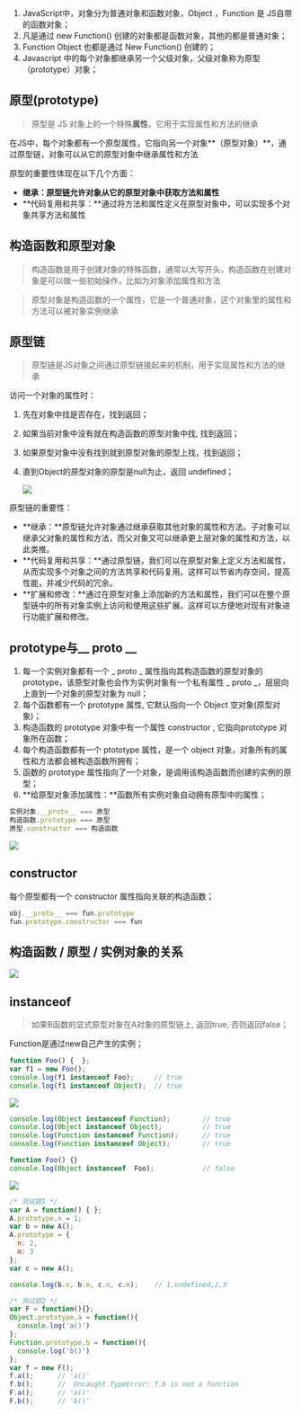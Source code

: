 1. JavaScript中，对象分为普通对象和函数对象，Object ，Function 是 JS自带的函数对象；
2. 凡是通过 new Function() 创建的对象都是函数对象，其他的都是普通对象；
3. Function Object 也都是通过 New Function() 创建的；
4. Javascript 中的每个对象都继承另一个父级对象，父级对象称为原型（prototype）对象；

## 原型(prototype)

> 原型是 JS 对象上的一个特殊**属性**，它用于实现属性和方法的继承

在JS中，每个对象都有一个原型属性，它指向另一个对象**（原型对象）**，通过原型链，对象可以从它的原型对象中继承属性和方法

原型的重要性体现在以下几个方面：

- **继承：原型链允许对象从它的原型对象中获取方法和属性**
- **代码复用和共享：**通过将方法和属性定义在原型对象中，可以实现多个对象共享方法和属性

## 构造函数和原型对象

> 构造函数是用于创建对象的特殊函数，通常以大写开头，构造函数在创建对象是可以做一些初始操作，比如为对象添加属性和方法

> 原型对象是构造函数的一个属性，它是一个普通对象，这个对象里的属性和方法可以被对象实例继承

## 原型链

> 原型链是JS对象之间通过原型链接起来的机制，用于实现属性和方法的继承

访问一个对象的属性时：

1. 先在对象中找是否存在，找到返回；
2. 如果当前对象中没有就在构造函数的原型对象中找, 找到返回；
3. 如果原型对象中没有找到就到原型对象的原型上找，找到返回；
4. 直到Object的原型对象的原型是null为止，返回 undefined；

   ![](../images/%E5%8E%9F%E5%9E%8B/%E5%8E%9F%E5%9E%8B%E9%93%BE.jpg)


原型链的重要性：

- **继承：**原型链允许对象通过继承获取其他对象的属性和方法。子对象可以继承父对象的属性和方法，而父对象又可以继承更上层对象的属性和方法，以此类推。
- **代码复用和共享：**通过原型链，我们可以在原型对象上定义方法和属性，从而实现多个对象之间的方法共享和代码复用。这样可以节省内存空间，提高性能，并减少代码的冗余。
- **扩展和修改：**通过在原型对象上添加新的方法和属性，我们可以在整个原型链中的所有对象实例上访问和使用这些扩展。这样可以方便地对现有对象进行功能扩展和修改。

## prototype与__ proto __

1. 每一个实例对象都有一个 _ proto _  属性指向其构造函数的原型对象的prototype，该原型对象也会作为实例对象有一个私有属性 _ proto _，层层向上直到一个对象的原型对象为 null；
2. 每个函数都有一个 prototype 属性, 它默认指向一个 Object 空对象(原型对象)；
3. 构造函数的 prototype 对象中有一个属性 constructor , 它指向prototype 对象所在函数；
4. 每个构造函数都有一个 ptototype 属性，是一个 object 对象，对象所有的属性和方法都会被构造函数所拥有；
5. 函数的 prototype 属性指向了一个对象，是调用该构造函数而创建的实例的原型；
6. **给原型对象添加属性：**函数所有实例对象自动拥有原型中的属性；

```javascript
实例对象.__proto__ === 原型
构造函数.prototype === 原型
原型.constructor === 构造函数
```

![](/Users/yabby/code%20Projects/NOTE/Markdown/images/%E5%8E%9F%E5%9E%8B/%E5%85%B3%E7%B3%BB1.jpg)

## constructor

每个原型都有一个 constructor 属性指向关联的构造函数；

```javascript
obj.__proto__ === fun.prototype
fun.prototype.constructor === fun
```

## 构造函数 / 原型 / 实例对象的关系



![](../images/%E5%8E%9F%E5%9E%8B/%E5%85%B3%E7%B3%BB2.jpg)

## instanceof

> 如果B函数的显式原型对象在A对象的原型链上, 返回true, 否则返回false；

Function是通过new自己产生的实例；

```javascript
function Foo() {  };
var f1 = new Foo();
console.log(f1 instanceof Foo);		// true
console.log(f1 instanceof Object);	// true
```

![](../images/%E5%8E%9F%E5%9E%8B/instanceof1.jpg)

```javascript
console.log(Object instanceof Function);		// true
console.log(Object instanceof Object);			// true
console.log(Function instanceof Function);		// true
console.log(Function instanceof Object);		// true

function Foo() {}
console.log(Object instanceof  Foo);			// false
```

![](../images/%E5%8E%9F%E5%9E%8B/instanceof2.jpg)

```javascript
/* 测试题1 */
var A = function() { };
A.prototype.n = 1;
var b = new A();
A.prototype = {
  n: 2,
  m: 3
};
var c = new A();

console.log(b.n, b.m, c.n, c.m);	// 1,undefined,2,3

/* 测试题2 */
var F = function(){};
Object.prototype.a = function(){
  console.log('a()')
};
Function.prototype.b = function(){
  console.log('b()')
};
var f = new F();
f.a();		// 'a()'
f.b();		//  Uncaught TypeError: f.b is not a function
F.a();		// 'a()'
F.b();		// 'b()'
```